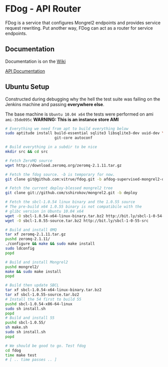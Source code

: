 # FDog - API Router
FDog is a service that configures Mongrel2 endpoints and provides service request rewriting. 
Put another way, FDog can act as a router for service endpoints. 

## Documentation
Documentation is on the [Wiki](https://github.com/vitrue/fdog/wiki)

[API Documentation](https://github.com/vitrue/fdog/wiki/External-API)

## Ubuntu Setup
Constructed during debugging why the hell the test suite
was failing on the Jenkins machine and passing **everywhere else**.

The base machine is `Ubuntu 10.04 x64` the tests were performed on
ami `ami-35de095c` **WARNING: This is an instance store AMI**

```bash
# Everything we need from apt to build everything below
sudo aptitude install build-essential sqlite3 libsqlite3-dev uuid-dev \
                      git-core autoconf

# Build everything in a subdir to be nice
mkdir src && cd src

# Fetch ZeroMQ source
wget http://download.zeromq.org/zeromq-2.1.11.tar.gz

# Fetch the fdog source. -b is temporary for now.
git clone git@github.com:vitrue/fdog.git -b afdog-supervised-mongrel2-die-harder-again

# Fetch the current deploy-blessed mongrel2 tree
git clone git://github.com/sshirokov/mongrel2.git -b deploy

# Fetch the sbcl-1.0.54 linux binary and the 1.0.55 source
# The pre-build x64 1.0.55 binary is not compatibile with the
# glibc version in Ubuntu 10.04 x64
wget -O sbcl-1.0.54-x64-linux-binary.tar.bz2 http://bit.ly/sbcl-1-0-54-x64-linux-binary
wget -O sbcl-1.0.55-source.tar.bz2 http://bit.ly/sbcl-1-0-55-src

# Build and install 0MQ
tar xf zeromq-2.1.11.tar.gz
pushd zeromq-2.1.11/
./configure && make && sudo make install
sudo ldconfig
popd

# Build and install Mongrel2
pushd mongrel2/
make && sudo make install
popd

# Build then update SBCL
tar xf sbcl-1.0.54-x64-linux-binary.tar.bz2
tar xf sbcl-1.0.55-source.tar.bz2
# Install the 54 first to build 55
pushd sbcl-1.0.54-x86-64-linux
sudo sh install.sh
popd
# Build and install 55
pushd sbcl-1.0.55/
sh make.sh
sudo sh install.sh
popd

# We should be good to go. Test fdog
cd fdog
time make test
# [ .. time passes .. ]
```